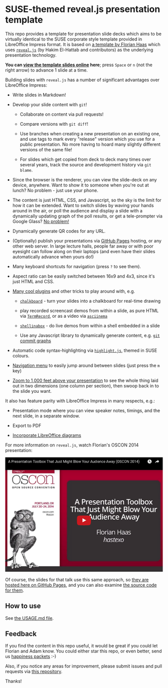 # SUSE-themed reveal.js presentation template

This repo provides a template for presentation slide decks which aims
to be virtually identical to the SUSE corporate style template
provided in LibreOffice Impress format.  It is based on
[a template by Florian Haas](https://github.com/fghaas/presentation-template/)
which uses [`reveal.js`](https://github.com/hakimel/reveal.js/) (by
Hakim El-Hattab and contributors) as the underlying presentation
technology.

**You can
[view the template slides online](http://aspiers.github.io/presentation-template/)
here**; press `Space` or `n` (not the right arrow) to advance 1 slide
at a time.

Building slides with `reveal.js` has a number of significant
advantages over LibreOffice Impress:

-   Write slides in Markdown!

-   Develop your slide content with `git`!

    -   Collaborate on content via pull requests!

    -   Compare versions with `git diff`!

    -   Use branches when creating a new presentation on an existing
        one, and use tags to mark every "release" version which you
        use for a public presentation.  No more having to hoard many
        slightly different versions of the same file!

    -   For slides which get copied from deck to deck many times over
        several years, track the source and development history via
        `git blame`.

-   Since the browser is the renderer, you can view the slide-deck on
    any device, anywhere.  Want to show it to someone when you're out
    at lunch?  No problem - just use your phone.

-   The content is just HTML, CSS, and Javascript, so the sky is the
    limit for how it can be extended.  Want to switch slides by waving
    your hands around in the air, or poll the audience and display a
    slide with a dynamically updating graph of the poll results, or get
    a tele-prompter via Google Glass?
    [No problem!](https://youtu.be/Pu1QE5hh9EY)

-   Dynamically generate QR codes for any URL.

-   (Optionally) publish your presentations via
    [GitHub Pages](https://pages.github.com/) hosting, or any other
    web server.  In large lecture halls, people far away or with poor
    eyesight can follow along on their laptops (and even have their
    slides automatically advance when yours do!)

-   Many keyboard shortcuts for navigation (press `?` to see them).

-   Aspect ratio can be easily switched between 16x9 and 4x3, since it's
    just HTML and CSS.

-   [Many cool plugins](https://github.com/hakimel/reveal.js/wiki/Plugins,-Tools-and-Hardware)
    and other tricks to play around with, e.g.

    -   [`chalkboard`](https://github.com/rajgoel/reveal.js-plugins/tree/master/chalkboard) -
        turn your slides into a chalkboard for real-time drawing

    -   play recorded screencast demos from within a slide, as pure HTML
        via [`TermRecord`](https://github.com/theonewolf/TermRecord),
        or as a video via
        [`asciinema`](https://github.com/asciinema/asciinema.org/)

    -   [`shellinabox`](https://github.com/shellinabox/shellinabox) - do
        live demos from within a shell embedded in a slide

    -   Use any Javascript library to dynamically generate content,
        e.g. [`git` commit graphs](https://sap-oc.github.io/openstack-boston-presentation/#/github-branches-tags)

-   Automatic code syntax-highlighting via
    [`highlight.js`](https://highlightjs.org/), themed in SUSE
    colours.

-   [Navigation menu](https://denehyg.github.io/reveal.js-menu/#/titles)
    to easily jump around between slides (just press the `m` key)

-   [Zoom to 1,000 feet above your presentation](https://github.com/hakimel/reveal.js/#overview-mode)
    to see the whole thing laid out in two dimensions (one column per
    section), then swoop back in to the slide you want.

It also has feature parity with LibreOffice Impress in many respects,
e.g.:

-   Presentation mode where you can view speaker notes, timings, and
    the next slide, in a separate window.

-   Export to PDF

-   [Incorporate LibreOffice diagrams](LibreOffice-Draw.md)

For more information on `reveal.js`, watch Florian's OSCON 2014
presentation:

[![Thumbnail of OSCON 2014 presentation video on YouTube](images/OSCON2014-thumbnail.png)](https://youtu.be/4gfsEcD9b94)

Of course, the slides for that talk use this same approach, so [they
are hosted here on GitHub Pages](http://fghaas.github.io/oscon2014-presentationtoolbox/),
and you can also examine [the source code for them](https://github.com/fghaas/oscon2014-presentationtoolbox).

## How to use

See [the USAGE.md file](USAGE.md).

## Feedback

If you find the content in this repo useful, it would be great if you
could let Florian and Adam know. You could either star this repo, or
even better, send us
[happiness packets](https://www.happinesspackets.io) :-)

Also, if you notice any areas for improvement, please submit issues
and pull requests via
[this repository](https://github.com/aspiers/presentation-template/).

Thanks!
